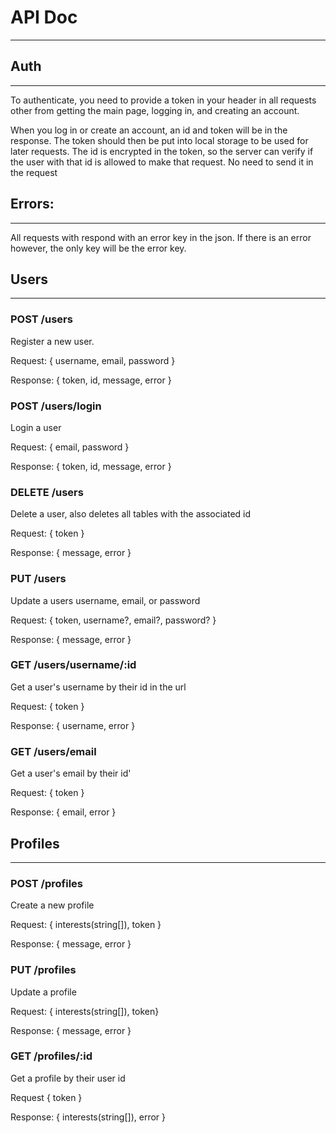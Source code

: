 
# API Doc
---

## Auth
---
To authenticate, you need to provide a token in your header in all requests other from getting the main page, 
logging in, and creating an account. 

When you log in or create an account, an id and token will be in the response. The token should then be put into 
local storage to be used for later requests. The id is encrypted in the token, so the server can verify if the user
with that id is allowed to make that request. No need to send it in the request  

## Errors:
---
All requests with respond with an error key in the json. If there is an error however, 
the only key will be the error key.

## Users
---

### POST /users

Register a new user. 

Request: { username, email, password }

Response: { token, id, message, error }

### POST /users/login 

Login a user

Request: { email, password }

Response: { token, id, message, error }

### DELETE /users

Delete a user, also deletes all tables with the associated id 

Request: { token }

Response: { message, error }

### PUT /users

Update a users username, email, or password

Request: { token, username?, email?, password? } 

Response: { message, error }

### GET /users/username/:id

Get a user's username by their id in the url 

Request: { token }

Response: { username, error }

### GET /users/email

Get a user's email by their id'

Request: { token }

Response: { email, error }


## Profiles
---

### POST /profiles

Create a new profile

Request: { interests(string[]), token }

Response: { message, error }

### PUT /profiles

Update a profile 

Request: { interests(string[]), token}

Response: { message, error }

### GET /profiles/:id

Get a profile by their user id 

Request { token }

Response: { interests(string[]), error }

